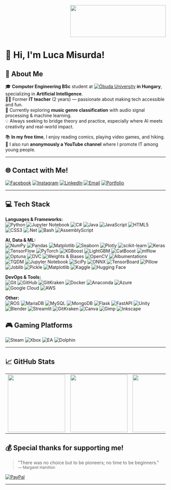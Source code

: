 <p align="right">
  <img src="https://aml.nik.uni-obuda.hu/themes/aml/assets/images/oe_nik_modern.png" width="300" height="100" />
</p>

# 👋 Hi, I'm Luca Misurda!


## 🚀 About Me

🎓 **Computer Engineering BSc** student at [![Óbuda University](https://img.shields.io/badge/Óbuda_University-0078D7?style=flat-square&logo=university&logoColor=white)](https://uni-obuda.hu/) **in Hungary**, specializing in **Artificial Intelligence**.  
🧑‍🏫 Former **IT teacher** (2 years) — passionate about making tech accessible and fun.  
🎵 Currently exploring **music genre classification** with audio signal processing & machine learning.  
💡 Always seeking to bridge theory and practice, especially where AI meets creativity and real-world impact.



📚 **In my free time**, I enjoy reading comics, playing video games, and hiking.  
🎥 I also run **anonymously a YouTube channel** where I promote IT among young people.

---

## 🌐 Contact with Me!

[![Facebook](https://img.shields.io/badge/Facebook-%231877F2.svg?logo=Facebook&logoColor=white)](https://facebook.com/luca.misurda.5)
[![Instagram](https://img.shields.io/badge/Instagram-%23E4405F.svg?logo=Instagram&logoColor=white)](https://instagram.com/misurdaluca)
[![LinkedIn](https://img.shields.io/badge/LinkedIn-%230077B5.svg?logo=linkedin&logoColor=white)](https://linkedin.com/in/luca-misurda)
[![Email](https://img.shields.io/badge/Email-D14836?logo=gmail&logoColor=white)](mailto:misurda.luca@gmail.com)
[![Portfolio](https://img.shields.io/badge/Portfolio-00C4CC?logo=canva&logoColor=white)](https://misurdaluca.my.canva.site/)

---

## 💻 Tech Stack

**Languages & Frameworks:**  
![Python](https://img.shields.io/badge/python-3670A0?style=flat&logo=python&logoColor=ffdd54)
![Jupyter Notebook](https://img.shields.io/badge/Jupyter_Notebook-F37626?style=flat&logo=jupyter&logoColor=white)
![C#](https://img.shields.io/badge/C%23-68217A?style=flat&logo=c-sharp&logoColor=white)
![Java](https://img.shields.io/badge/java-%23ED8B00.svg?style=flat&logo=openjdk&logoColor=white)
![JavaScript](https://img.shields.io/badge/javascript-%23323330.svg?style=flat&logo=javascript&logoColor=%23F7DF1E)
![HTML5](https://img.shields.io/badge/html5-%23E34F26.svg?style=flat&logo=html5&logoColor=white)
![CSS3](https://img.shields.io/badge/css3-%231572B6.svg?style=flat&logo=css3&logoColor=white)
![.Net](https://img.shields.io/badge/.NET-5C2D91?style=flat&logo=.net&logoColor=white)
![Bash](https://img.shields.io/badge/bash-%23121011.svg?style=flat&logo=gnu-bash&logoColor=white)
![AssemblyScript](https://img.shields.io/badge/assembly%20script-%23000000.svg?style=flat&logo=assemblyscript&logoColor=white)


**AI, Data & ML:**  
![NumPy](https://img.shields.io/badge/numpy-%23013243.svg?style=flat&logo=numpy&logoColor=white)
![Pandas](https://img.shields.io/badge/pandas-%23150458.svg?style=flat&logo=pandas&logoColor=white)
![Matplotlib](https://img.shields.io/badge/Matplotlib-%23ffffff.svg?style=flat&logo=Matplotlib&logoColor=black)
![Seaborn](https://img.shields.io/badge/Seaborn-3776AB?style=flat&logo=seaborn&logoColor=white)
![Plotly](https://img.shields.io/badge/Plotly-%233F4F75.svg?style=flat&logo=plotly&logoColor=white)
![scikit-learn](https://img.shields.io/badge/scikit--learn-%23F7931E.svg?style=flat&logo=scikit-learn&logoColor=white)
![Keras](https://img.shields.io/badge/Keras-%23D00000.svg?style=flat&logo=Keras&logoColor=white)
![TensorFlow](https://img.shields.io/badge/TensorFlow-%23FF6F00.svg?style=flat&logo=TensorFlow&logoColor=white)
![PyTorch](https://img.shields.io/badge/PyTorch-%23EE4C2C.svg?style=flat&logo=PyTorch&logoColor=white)
![XGBoost](https://img.shields.io/badge/XGBoost-EF6C00?style=flat&logo=xgboost&logoColor=white)
![LightGBM](https://img.shields.io/badge/LightGBM-9ACD32?style=flat&logo=lightgbm&logoColor=white)
![CatBoost](https://img.shields.io/badge/CatBoost-FFCC00?style=flat&logo=catboost&logoColor=black)
![mlflow](https://img.shields.io/badge/mlflow-%23d9ead3.svg?style=flat&logo=numpy&logoColor=blue)
![Optuna](https://img.shields.io/badge/Optuna-13B0A7?style=flat&logo=optuna&logoColor=white)
![DVC](https://img.shields.io/badge/DVC-945DD6?style=flat&logo=dvc&logoColor=white)
![Weights & Biases](https://img.shields.io/badge/Weights%20%26%20Biases-FFBE00?style=flat&logo=wandb&logoColor=black)
![OpenCV](https://img.shields.io/badge/OpenCV-5C3EE8?style=flat&logo=opencv&logoColor=white)
![Albumentations](https://img.shields.io/badge/Albumentations-FF4957?style=flat&logo=albumentations&logoColor=white)
![TQDM](https://img.shields.io/badge/tqdm-FFD700?style=flat&logo=python&logoColor=black)
![Jupyter Notebook](https://img.shields.io/badge/Jupyter_Notebook-F37626?style=flat&logo=jupyter&logoColor=white)
![SciPy](https://img.shields.io/badge/SciPy-%230C55A5.svg?style=flat&logo=scipy&logoColor=white)
![ONNX](https://img.shields.io/badge/ONNX-005CED?style=flat&logo=onnx&logoColor=white)
![TensorBoard](https://img.shields.io/badge/TensorBoard-FF6F00?style=flat&logo=tensorflow&logoColor=white)
![Pillow](https://img.shields.io/badge/Pillow-306998?style=flat&logo=pillow&logoColor=white)
![Joblib](https://img.shields.io/badge/Joblib-0081A7?style=flat)
![Pickle](https://img.shields.io/badge/Pickle-4B8BBE?style=flat)
![Matplotlib](https://img.shields.io/badge/Matplotlib-11557C?style=flat&logo=matplotlib&logoColor=white)
![Kaggle](https://img.shields.io/badge/Kaggle-20BEFF?style=flat&logo=kaggle&logoColor=white)
![Hugging Face](https://img.shields.io/badge/HuggingFace-FFD21F?style=flat&logo=huggingface&logoColor=black)

**DevOps & Tools:**  
![Git](https://img.shields.io/badge/git-%23F05033.svg?style=flat&logo=git&logoColor=white)
![GitHub](https://img.shields.io/badge/github-%23121011.svg?style=flat&logo=github&logoColor=white)
![GitKraken](https://img.shields.io/badge/GitKraken-179287?style=flat&logo=gitkraken&logoColor=white)
![Docker](https://img.shields.io/badge/docker-%230db7ed.svg?style=flat&logo=docker&logoColor=white)
![Anaconda](https://img.shields.io/badge/Anaconda-%2344A833.svg?style=flat&logo=anaconda&logoColor=white)
![Azure](https://img.shields.io/badge/azure-%230072C6.svg?style=flat&logo=microsoftazure&logoColor=white)
![Google Cloud](https://img.shields.io/badge/GoogleCloud-%234285F4.svg?style=flat&logo=google-cloud&logoColor=white)
![AWS](https://img.shields.io/badge/AWS-%23FF9900.svg?style=flat&logo=amazon-aws&logoColor=white)


**Other:**  
![ROS](https://img.shields.io/badge/ros-%230A0FF9.svg?style=flat&logo=ros&logoColor=white)
![MariaDB](https://img.shields.io/badge/MariaDB-003545?style=flat&logo=mariadb&logoColor=white)
![MySQL](https://img.shields.io/badge/mysql-4479A1.svg?style=flat&logo=mysql&logoColor=white)
![MongoDB](https://img.shields.io/badge/MongoDB-%234ea94b.svg?style=flat&logo=mongodb&logoColor=white)
![Flask](https://img.shields.io/badge/flask-%23000.svg?style=flat&logo=flask&logoColor=white)
![FastAPI](https://img.shields.io/badge/FastAPI-005571?style=flat&logo=fastapi)
![Unity](https://img.shields.io/badge/unity-%23000000.svg?style=flat&logo=unity&logoColor=white)
![Blender](https://img.shields.io/badge/blender-%23F5792A.svg?style=flat&logo=blender&logoColor=white)
![Streamlit](https://img.shields.io/badge/Streamlit-FF4B4B?style=flat&logo=streamlit&logoColor=white)
![GitKraken](https://img.shields.io/badge/GitKraken-179287?style=flat&logo=gitkraken&logoColor=white)
![Canva](https://img.shields.io/badge/Canva-%2300C4CC.svg?style=flat&logo=Canva&logoColor=white)
![Gimp](https://img.shields.io/badge/Gimp-657D8B?style=flat&logo=gimp&logoColor=FFFFFF)
![Inkscape](https://img.shields.io/badge/Inkscape-e0e0e0?style=flat&logo=inkscape&logoColor=080A13)

## 🎮 Gaming Platforms

![Steam](https://img.shields.io/badge/Steam-000000?style=flat&logo=steam&logoColor=white)
![Xbox](https://img.shields.io/badge/Xbox-107C10?style=flat&logo=xbox&logoColor=white)
![EA](https://img.shields.io/badge/EA-000000?style=flat&logo=ea&logoColor=white)
![Dolphin](https://img.shields.io/badge/Dolphin-48B9C7?style=flat&logo=dolphin-emu&logoColor=white)

---

## 📈 GitHub Stats

<table>
  <tr>
    <td>
      <img src="https://github-readme-stats.vercel.app/api?username=MisurdaLuca&show_icons=true&theme=neon&hide_border=true" height="180"/>
    </td>
    <td>
      <img src="https://streak-stats.demolab.com?user=MisurdaLuca&theme=neon&hide_border=true" height="180"/>
    </td>
    <td>
      <img src="https://github-readme-stats.vercel.app/api/top-langs/?username=MisurdaLuca&layout=compact&theme=neon&hide_border=true" height="180"/>
    </td>
  </tr>
</table>

## 💰 Special thanks for supporting me!

> "There was no choice but to be pioneers; no time to be beginners."  
> <sub>— Margaret Hamilton</sub>

[![PayPal](https://img.shields.io/badge/PayPal-00457C?style=for-the-badge&logo=paypal&logoColor=white)](https://paypal.me/paypal.me/misurdaluca)

---
